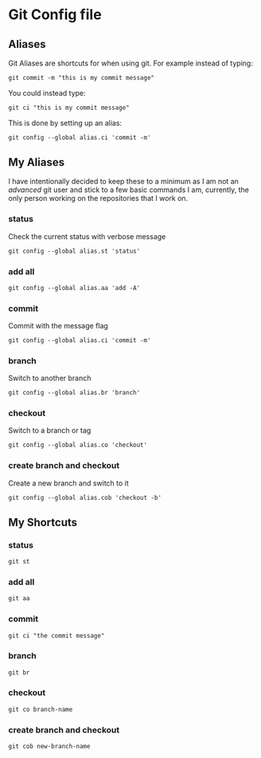 # Git Config file
## Aliases
Git Aliases are shortcuts for when using git. For example instead of typing:
```txt
git commit -m "this is my commit message"
```
You could instead type:
```txt
git ci "this is my commit message"
```
This is done by setting up an alias:
```txt
git config --global alias.ci 'commit -m'
```
## My Aliases
I have intentionally decided to keep these to a minimum as I am not an *advanced* git user and stick to a few basic commands I am, currently, the only person working on the repositories that I work on.
### status
Check the current status with verbose message
```txt
git config --global alias.st 'status'
```
### add all
```txt
git config --global alias.aa 'add -A'
```
### commit
Commit with the message flag
```txt
git config --global alias.ci 'commit -m'
```
### branch
Switch to another branch
```txt
git config --global alias.br 'branch'
```
### checkout
Switch to a branch or tag
```txt
git config --global alias.co 'checkout'
```
### create branch and checkout
Create a new branch and switch to it
```txt
git config --global alias.cob 'checkout -b'
```
## My Shortcuts
### status
```txt
git st
```
### add all
```txt
git aa
```
### commit
```txt
git ci "the commit message"
```
### branch
```txt
git br
```
### checkout
```txt
git co branch-name
```
### create branch and checkout
```txt
git cob new-branch-name
```
